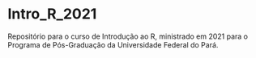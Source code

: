 # Intro_R_2021
Repositório para o curso de Introdução ao R, ministrado em 2021 para o Programa de Pós-Graduação da Universidade Federal do Pará.
